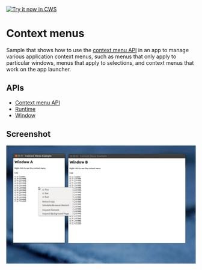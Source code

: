 <a target="_blank" href="https://chrome.google.com/webstore/detail/biknlgbccocnocjfclpedecpgopjokik">![Try it now in CWS](https://raw.github.com/GoogleChrome/chrome-extensions-samples/master/apps/tryitnowbutton.png "Click here to install this sample from the Chrome Web Store")</a>


# Context menus

Sample that shows how to use the [context menu API](http://developer.chrome.com/apps/contextMenus) in an app to manage various application context menus, such as menus that only apply to particular windows, menus that apply to selections, and context menus that work on the app launcher.

## APIs

* [Context menu API](http://developer.chrome.com/apps/contextMenus)
* [Runtime](http://developer.chrome.com/apps/app_runtime)
* [Window](http://developer.chrome.com/apps/app_window)
     
## Screenshot
![screenshot](/samples/context-menu/assets/screenshot_1280_800.png)

